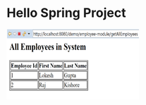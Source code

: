 # Hello Spring Project

<img src="https://github.com/Younghwan-Lee/2020Camp/blob/master/springmvcex/src/main/webapp/WEB-INF/result.PNG" width="300" height="160">
